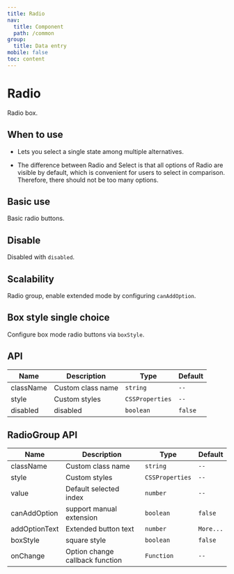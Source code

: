 ```yaml
---
title: Radio
nav:
  title: Component
  path: /common
group:
  title: Data entry
mobile: false
toc: content
---
```


# Radio

Radio box.

## When to use

- Lets you select a single state among multiple alternatives.

- The difference between Radio and Select is that all options of Radio are visible by default, which is convenient for users to select in comparison. Therefore, there should not be too many options.

## Basic use

Basic radio buttons.

<code src="./demos/index1.tsx"></code>

## Disable

Disabled with `disabled`.

<code src="./demos/index2.tsx"></code>

## Scalability

Radio group, enable extended mode by configuring `canAddOption`.

<code src="./demos/index3.tsx"></code>

## Box style single choice

Configure box mode radio buttons via `boxStyle`.

<code src="./demos/index4.tsx"></code>

## API

| Name      | Description       | Type            | Default |
| --------- | ----------------- | --------------- | ------- |
| className | Custom class name | `string`        | `--`    |
| style     | Custom styles     | `CSSProperties` | `--`    |
| disabled  | disabled          | `boolean`       | `false` |

## RadioGroup API

| Name          | Description                     | Type            | Default   |
| ------------- | ------------------------------- | --------------- | --------- |
| className     | Custom class name               | `string`        | `--`      |
| style         | Custom styles                   | `CSSProperties` | `--`      |
| value         | Default selected index          | `number`        | `--`      |
| canAddOption  | support manual extension        | `boolean`       | `false`   |
| addOptionText | Extended button text            | `number`        | `More...` |
| boxStyle      | square style                    | `boolean`       | `false`   |
| onChange      | Option change callback function | `Function`      | `--`      |
